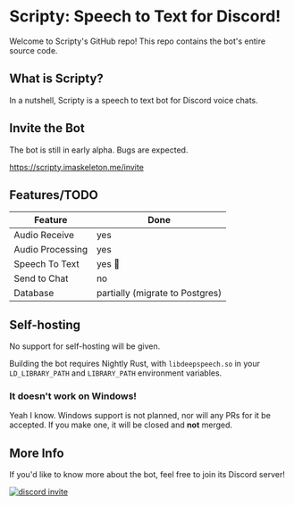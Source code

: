 # Scripty: Speech to Text for Discord!

Welcome to Scripty's GitHub repo! This repo contains the bot's entire source code.

## What is Scripty?

In a nutshell, Scripty is a speech to text bot for Discord voice chats.

## Invite the Bot

The bot is still in early alpha. Bugs are expected.

https://scripty.imaskeleton.me/invite

## Features/TODO

| Feature | Done |
| --- | --- |
| Audio Receive | yes |
| Audio Processing | yes |
| Speech To Text | yes 🎉 |
| Send to Chat | no |
| Database | partially (migrate to Postgres) |

## Self-hosting

No support for self-hosting will be given.

Building the bot requires Nightly Rust, with `libdeepspeech.so` in your `LD_LIBRARY_PATH` 
and `LIBRARY_PATH` environment variables.

### It doesn't work on Windows!
Yeah I know. Windows support is not planned, nor will any PRs for it be accepted.
If you make one, it will be closed and **not** merged.


## More Info

If you'd like to know more about the bot, feel free to join its Discord server!

[![discord invite](https://img.shields.io/discord/675390855716274216?logo=discord&style=for-the-badge)](https://discord.gg/xSpNJSjNhq)
